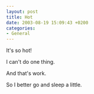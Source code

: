 ```yaml
---
layout: post
title: Hot
date: 2003-08-19 15:09:43 +0200
categories:
- General
---
```

It's so hot!

I can't do one thing.

And that's work.

So I better go and sleep a little.
